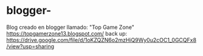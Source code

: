 # blogger-
Blog creado en blogger llamado: "Top Game Zone"
https://topgamerzone13.blogspot.com/
back up: https://drive.google.com/file/d/1oKZQZN6o2mzHiQ9Wy0u2cOC1_0GCQFx8/view?usp=sharing
